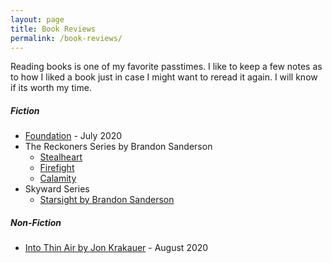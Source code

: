 ```yaml
---
layout: page
title: Book Reviews
permalink: /book-reviews/
---
```


Reading books is one of my favorite passtimes. I like to keep a few notes as to how I liked a book just in case I might want to reread it again. I will know if its worth my time.

##### Fiction
- [Foundation](https://tactictalisman.github.io/2020/07/22/foundation.html) - July 2020
- The Reckoners Series by Brandon Sanderson
  - [Stealheart](https://tactictalisman.github.io/2014/01/15/steelheart.html)
  - [Firefight](https://tactictalisman.github.io/2020/06/07/firefight.html)
  - [Calamity](https://tactictalisman.github.io/2020/07/01/calamity.html)
- Skyward Series
  - [Starsight by Brandon Sanderson](https://tactictalisman.github.io/2020/05/01/starsight.html)

##### Non-Fiction

- [Into Thin Air by Jon Krakauer](https://tactictalisman.github.io/2020/08/12/into-thin-air.html) - August 2020
